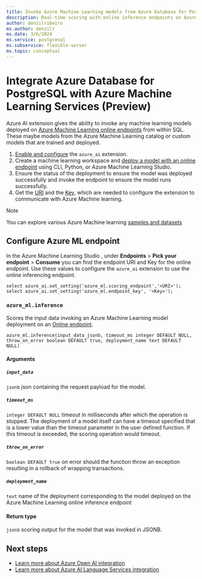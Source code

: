 ```yaml
---
title: Invoke Azure Machine Learning models from Azure Database for PostgreSQL
description: Real-time scoring with online inference endpoints on Azure Machine Learning from Azure Database for PostgreSQL.
author: denzilribeiro
ms.author: denzilr
ms.date: 3/6/2024
ms.service: postgresql
ms.subservice: flexible-server
ms.topic: conceptual
---
```


# Integrate Azure Database for PostgreSQL with Azure Machine Learning Services (Preview)

Azure AI extension gives the ability to invoke any machine learning models deployed on  [Azure Machine Learning online endpoints](../../machine-learning/concept-endpoints-online.md) from within SQL. These maybe models from the Azure Machine Learning catalog or custom models that are trained and deployed.

1. [Enable and configure](generative-ai-azure-overview.md#enable-the-azure_ai-extension) the `azure_ai` extension.
1. Create a machine learning workspace and [deploy a model with an online endpoint](../../machine-learning/how-to-deploy-online-endpoints.md) using CLI, Python, or Azure Machine Learning Studio.
1. Ensure the status of the deployment to ensure the model was deployed successfully and invoke the endpoint to ensure the model runs successfully.
1. Get the [URI](../../machine-learning/how-to-authenticate-online-endpoint.md#get-the-scoring-uri-for-the-endpoint) and the  [Key](../../machine-learning/how-to-authenticate-online-endpoint.md#get-the-key-or-token-for-data-plane-operations), which are needed to configure the extension to communicate with Azure Machine learning.

> [!NOTE]
> You can explore various Azure Machine learning [samples and datasets](../../machine-learning/samples-designer.md)


## Configure Azure ML endpoint 
In the Azure Machine Learning Studio , under **Endpoints** > **Pick your endpoint** > **Consume** you can find the endpoint URI and Key for the online endpoint. Use these values to configure the `azure_ai` extension to use the online inferencing endpoint.

```postgresql
select azure_ai.set_setting('azure_ml.scoring_endpoint','<URI>'); 
select azure_ai.set_setting('azure_ml.endpoint_key', '<Key>'); 
```

### `azure_ml.inference`
Scores the input data invoking an Azure Machine Learning model deployment on an [Online endpoint](../../machine-learning/how-to-authenticate-online-endpoint.md).

```postgresql
azure_ml.inference(input_data jsonb, timeout_ms integer DEFAULT NULL, throw_on_error boolean DEFAULT true, deployment_name text DEFAULT NULL)
```

#### Arguments
##### `input_data`
`jsonb` json containing the request payload for the model.

##### `timeout_ms`
`integer DEFAULT NULL` timeout in milliseconds after which the operation is stopped. The deployment of a model itself can have a timeout specified that is a lower value than the timeout parameter in the user defined function. If this timeout is exceeded,  the scoring operation would timeout.

##### `throw_on_error`
`boolean DEFAULT true` on error should the function throw an exception resulting in a rollback of wrapping transactions.

##### `deployment_name`
`text` name of the deployment corresponding to the model deployed on the Azure Machine Learning online inference endpoint

#### Return type
`jsonb` scoring output for the model that was invoked in JSONB.


## Next steps
- [Learn more about Azure Open AI integration](./generative-ai-azure-openai.md)
- [Learn more about Azure AI Language Services integration](./generative-ai-azure-cognitive.md)
